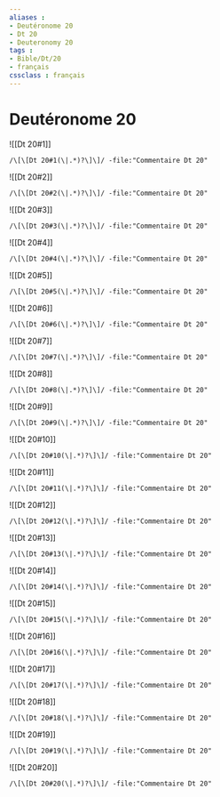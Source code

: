 ```yaml
---
aliases : 
- Deutéronome 20
- Dt 20
- Deuteronomy 20
tags : 
- Bible/Dt/20
- français
cssclass : français
---
```


# Deutéronome 20

![[Dt 20#1]]

```query
/\[\[Dt 20#1(\|.*)?\]\]/ -file:"Commentaire Dt 20"
```

![[Dt 20#2]]

```query
/\[\[Dt 20#2(\|.*)?\]\]/ -file:"Commentaire Dt 20"
```

![[Dt 20#3]]

```query
/\[\[Dt 20#3(\|.*)?\]\]/ -file:"Commentaire Dt 20"
```

![[Dt 20#4]]

```query
/\[\[Dt 20#4(\|.*)?\]\]/ -file:"Commentaire Dt 20"
```

![[Dt 20#5]]

```query
/\[\[Dt 20#5(\|.*)?\]\]/ -file:"Commentaire Dt 20"
```

![[Dt 20#6]]

```query
/\[\[Dt 20#6(\|.*)?\]\]/ -file:"Commentaire Dt 20"
```

![[Dt 20#7]]

```query
/\[\[Dt 20#7(\|.*)?\]\]/ -file:"Commentaire Dt 20"
```

![[Dt 20#8]]

```query
/\[\[Dt 20#8(\|.*)?\]\]/ -file:"Commentaire Dt 20"
```

![[Dt 20#9]]

```query
/\[\[Dt 20#9(\|.*)?\]\]/ -file:"Commentaire Dt 20"
```

![[Dt 20#10]]

```query
/\[\[Dt 20#10(\|.*)?\]\]/ -file:"Commentaire Dt 20"
```

![[Dt 20#11]]

```query
/\[\[Dt 20#11(\|.*)?\]\]/ -file:"Commentaire Dt 20"
```

![[Dt 20#12]]

```query
/\[\[Dt 20#12(\|.*)?\]\]/ -file:"Commentaire Dt 20"
```

![[Dt 20#13]]

```query
/\[\[Dt 20#13(\|.*)?\]\]/ -file:"Commentaire Dt 20"
```

![[Dt 20#14]]

```query
/\[\[Dt 20#14(\|.*)?\]\]/ -file:"Commentaire Dt 20"
```

![[Dt 20#15]]

```query
/\[\[Dt 20#15(\|.*)?\]\]/ -file:"Commentaire Dt 20"
```

![[Dt 20#16]]

```query
/\[\[Dt 20#16(\|.*)?\]\]/ -file:"Commentaire Dt 20"
```

![[Dt 20#17]]

```query
/\[\[Dt 20#17(\|.*)?\]\]/ -file:"Commentaire Dt 20"
```

![[Dt 20#18]]

```query
/\[\[Dt 20#18(\|.*)?\]\]/ -file:"Commentaire Dt 20"
```

![[Dt 20#19]]

```query
/\[\[Dt 20#19(\|.*)?\]\]/ -file:"Commentaire Dt 20"
```

![[Dt 20#20]]

```query
/\[\[Dt 20#20(\|.*)?\]\]/ -file:"Commentaire Dt 20"
```

